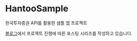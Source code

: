 # HantooSample
한국투자증권 API를 활용한 샘플 앱 프로젝트

[블로그](https://cocoslime.github.io)에서 프로젝트 진행에 따른 포스팅 시리즈를 작성하고 있습니다.
